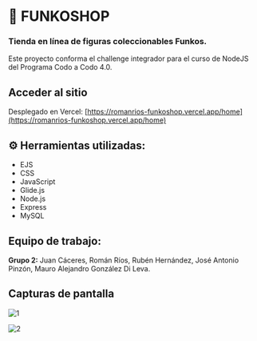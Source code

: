 # 🚀 FUNKOSHOP

### Tienda en línea de figuras coleccionables Funkos.

Este proyecto conforma el challenge integrador para el curso de NodeJS del Programa Codo a Codo 4.0.


## Acceder al sitio

Desplegado en Vercel: [https://romanrios-funkoshop.vercel.app/home](https://romanrios-funkoshop.vercel.app/home)

## ⚙ Herramientas utilizadas:

- EJS
- CSS
- JavaScript
- Glide.js
- Node.js
- Express
- MySQL
  

## Equipo de trabajo:

__Grupo 2:__ Juan Cáceres, Román Ríos, Rubén Hernández, José Antonio Pinzón, Mauro Alejandro González Di Leva.


## Capturas de pantalla

![1](https://github.com/romanrios/challenge_integrador/assets/122373737/d890ed54-f5ff-48e5-9768-04cfa8f95c75)

![2](https://github.com/romanrios/challenge_integrador/assets/122373737/a7a6af50-d8e7-4974-b419-b2e1c363da4c)
